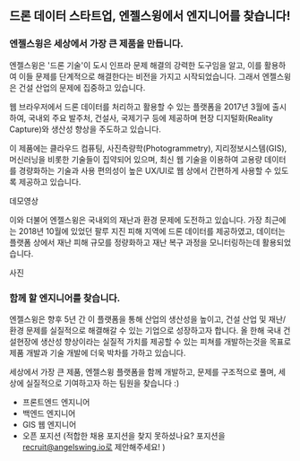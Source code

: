 ## 드론 데이터 스타트업, 엔젤스윙에서 엔지니어를 찾습니다!

### 엔젤스윙은 세상에서 가장 큰 제품을 만듭니다.

엔젤스윙은 '드론 기술'이 도시 인프라 문제 해결의 강력한 도구임을 알고, 이를 활용하여 이들 문제를 단계적으로 해결한다는 비전을 가지고 시작되었습니다. 그래서 엔젤스윙은 건설 산업의 문제에 집중하고 있습니다. 

웹 브라우저에서 드론 데이터를 처리하고 활용할 수 있는 플랫폼을 2017년 3월에 출시하여, 국내외 주요 발주처, 건설사, 국제기구 등에 제공하며 현장 디지털화(Reality Capture)와 생산성 향상을 주도하고 있습니다. 

이 제품에는 클라우드 컴퓨팅, 사진측량학(Photogrammetry), 지리정보시스템(GIS), 머신러닝을 비롯한 기술들이 집약되어 있으며, 최신 웹 기술을 이용하여 고용량 데이터를 경량화하는 기술과 사용 편의성이 높은 UX/UI로 웹 상에서 간편하게 사용할 수 있도록 제공하고 있습니다.

데모영상 

이와 더불어 엔젤스윙은 국내외의 재난과 환경 문제에 도전하고 있습니다. 가장 최근에는 2018년 10월에 있었던 팔루 지진 피해 지역에 드론 데이터를 제공하였고, 데이터는 플랫폼 상에서 재난 피해 규모를 정량화하고 재난 복구 과정을 모니터링하는데 활용되었습니다. 

사진

### 함께 할 엔지니어를 찾습니다.

엔젤스윙은 향후 5년 간 이 플랫폼을 통해 산업의 생산성을 높이고, 건설 산업 및 재난/환경 문제를 실질적으로 해결해갈 수 있는 기업으로 성장하고자 합니다. 올 한해 국내 건설현장에 생산성 향상이라는 실질적 가치를 제공할 수 있는 피쳐를 개발하는것을 목표로 제품 개발과 기술 개발에 더욱 박차를 가하고 있습니다. 

세상에서 가장 큰 제품, 엔젤스윙 플랫폼을 함께 개발하고, 문제를 구조적으로 풀며, 세상에 실질적으로 기여하고자 하는 팀원을 찾습니다 :)

- 프론트엔드 엔지니어
- 백엔드 엔지니어
- GIS 웹 엔지니어
- 오픈 포지션 (적합한 채용 포지션을 찾지 못하셨나요? 포지션을 recruit@angelswing.io로 제안해주세요! ) 


